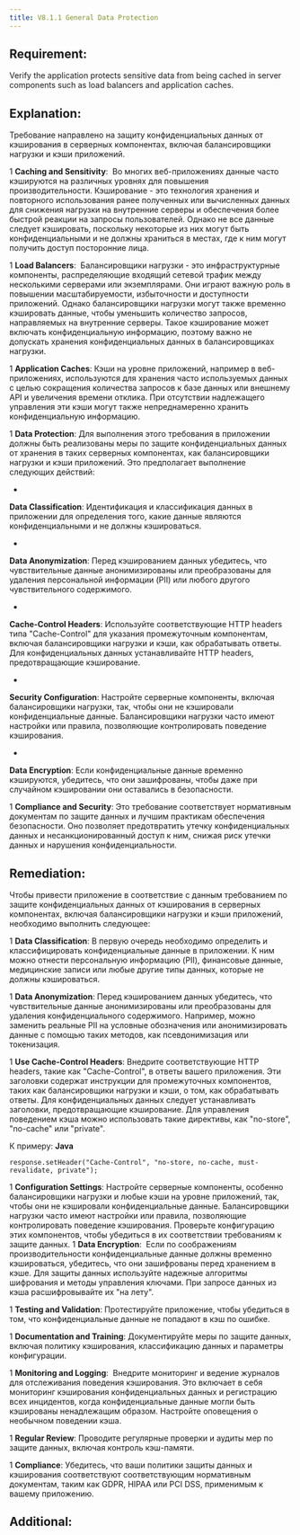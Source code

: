 ```yaml
---
title: V8.1.1 General Data Protection
---
```




## Requirement:

Verify the application protects sensitive data from being cached in server components such as load balancers and application caches.

## Explanation:

Требование направлено на защиту конфиденциальных данных от кэширования в серверных компонентах, включая балансировщики нагрузки и кэши приложений. 

1 
**Caching and Sensitivity**:  Во многих веб-приложениях данные часто кэшируются на различных уровнях для повышения производительности. Кэширование - это технология хранения и повторного использования ранее полученных или вычисленных данных для снижения нагрузки на внутренние серверы и обеспечения более быстрой реакции на запросы пользователей. Однако не все данные следует кэшировать, поскольку некоторые из них могут быть конфиденциальными и не должны храниться в местах, где к ним могут получить доступ посторонние лица.

1 
**Load Balancers**:  Балансировщики нагрузки - это инфраструктурные компоненты, распределяющие входящий сетевой трафик между несколькими серверами или экземплярами. Они играют важную роль в повышении масштабируемости, избыточности и доступности приложений. Однако балансировщики нагрузки могут также временно кэшировать данные, чтобы уменьшить количество запросов, направляемых на внутренние серверы. Такое кэширование может включать конфиденциальную информацию, поэтому важно не допускать хранения конфиденциальных данных в балансировщиках нагрузки.

1 
**Application Caches**: Кэши на уровне приложений, например в веб-приложениях, используются для хранения часто используемых данных с целью сокращения количества запросов к базе данных или внешнему API и увеличения времени отклика. При отсутствии надлежащего управления эти кэши могут также непреднамеренно хранить конфиденциальную информацию.

1 
**Data Protection**: Для выполнения этого требования в приложении должны быть реализованы меры по защите конфиденциальных данных от хранения в таких серверных компонентах, как балансировщики нагрузки и кэши приложений. Это предполагает выполнение следующих действий:

  - 
**Data Classification**: Идентификация и классификация данных в приложении для определения того, какие данные являются конфиденциальными и не должны кэшироваться.

  - 
**Data Anonymization**: Перед кэшированием данных убедитесь, что чувствительные данные анонимизированы или преобразованы для удаления персональной информации (PII) или любого другого чувствительного содержимого.

  - 
**Cache-Control Headers**: Используйте соответствующие HTTP headers типа "Cache-Control" для указания промежуточным компонентам, включая балансировщики нагрузки и кэши, как обрабатывать ответы. Для конфиденциальных данных устанавливайте HTTP headers, предотвращающие кэширование.

  - 
**Security Configuration**: Настройте серверные компоненты, включая балансировщики нагрузки, так, чтобы они не кэшировали конфиденциальные данные. Балансировщики нагрузки часто имеют настройки или правила, позволяющие контролировать поведение кэширования.

  - 
**Data Encryption**: Если конфиденциальные данные временно кэшируются, убедитесь, что они зашифрованы, чтобы даже при случайном кэшировании они оставались в безопасности.

1 
**Compliance and Security**: Это требование соответствует нормативным документам по защите данных и лучшим практикам обеспечения безопасности. Оно позволяет предотвратить утечку конфиденциальных данных и несанкционированный доступ к ним, снижая риск утечки данных и нарушения конфиденциальности.



## Remediation:

Чтобы привести приложение в соответствие с данным требованием по защите конфиденциальных данных от кэширования в серверных компонентах, включая балансировщики нагрузки и кэши приложений, необходимо выполнить следующее:

1 
**Data Classification**: В первую очередь необходимо определить и классифицировать конфиденциальные данные в приложении. К ним можно отнести персональную информацию (PII), финансовые данные, медицинские записи или любые другие типы данных, которые не должны кэшироваться.

1 
**Data Anonymization**: Перед кэшированием данных убедитесь, что чувствительные данные анонимизированы или преобразованы для удаления конфиденциального содержимого. Например, можно заменить реальные PII на условные обозначения или анонимизировать данные с помощью таких методов, как псевдонимизация или токенизация.

1 
**Use Cache-Control Headers**: Внедрите соответствующие HTTP headers, такие как "Cache-Control", в ответы вашего приложения. Эти заголовки содержат инструкции для промежуточных компонентов, таких как балансировщики нагрузки и кэши, о том, как обрабатывать ответы. Для конфиденциальных данных следует устанавливать заголовки, предотвращающие кэширование. Для управления поведением кэша можно использовать такие директивы, как "no-store", "no-cache" или "private".

К примеру:
**Java**

```
response.setHeader("Cache-Control", "no-store, no-cache, must-revalidate, private");
```





1 **Configuration Settings**: Настройте серверные компоненты, особенно балансировщики нагрузки и любые кэши на уровне приложений, так, чтобы они не кэшировали конфиденциальные данные. Балансировщики нагрузки часто имеют настройки или правила, позволяющие контролировать поведение кэширования. Проверьте конфигурацию этих компонентов, чтобы убедиться в их соответствии требованиям к защите данных.
1 
**Data Encryption**:  Если по соображениям производительности конфиденциальные данные должны временно кэшироваться, убедитесь, что они зашифрованы перед хранением в кэше. Для защиты данных используйте надежные алгоритмы шифрования и методы управления ключами. При запросе данных из кэша расшифровывайте их "на лету".

1 
**Testing and Validation**: Протестируйте приложение, чтобы убедиться в том, что конфиденциальные данные не попадают в кэш по ошибке.

1 
**Documentation and Training**: Документируйте меры по защите данных, включая политику кэширования, классификацию данных и параметры конфигурации.

1 
**Monitoring and Logging**:  Внедрите мониторинг и ведение журналов для отслеживания поведения кэширования. Это включает в себя мониторинг кэширования конфиденциальных данных и регистрацию всех инцидентов, когда конфиденциальные данные могли быть кэшированы ненадлежащим образом. Настройте оповещения о необычном поведении кэша.

1 
**Regular Review**: Проводите регулярные проверки и аудиты мер по защите данных, включая контроль кэш-памяти.

1 
**Compliance**: Убедитесь, что ваши политики защиты данных и кэширования соответствуют соответствующим нормативным документам, таким как GDPR, HIPAA или PCI DSS, применимым к вашему приложению.



## Additional:




